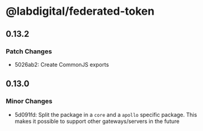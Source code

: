 # @labdigital/federated-token

## 0.13.2

### Patch Changes

- 5026ab2: Create CommonJS exports

## 0.13.0

### Minor Changes

- 5d091fd: Split the package in a `core` and a `apollo` specific package. This makes it
  possible to support other gateways/servers in the future
